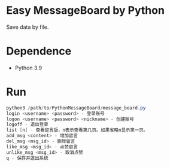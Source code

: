 # Easy MessageBoard by Python

Save data by file.

# Dependence

* Python 3.9
# Run

```powershell
python3 /path/to/PythonMessageBoard/message_board.py
login <username> <password> - 登录账号
logon <username> <password> <nickname> - 创建账号
logoff - 退出登录
list [n] - 查看留言版，n表示查看第几页。如果省略n显示第一页。
add_msg <content> - 增加留言
del_msg <msg_id> - 删除留言
like_msg <msg_id> - 点赞留言
unlike_msg <msg_id> - 取消点赞
q - 保存并退出系统
```


